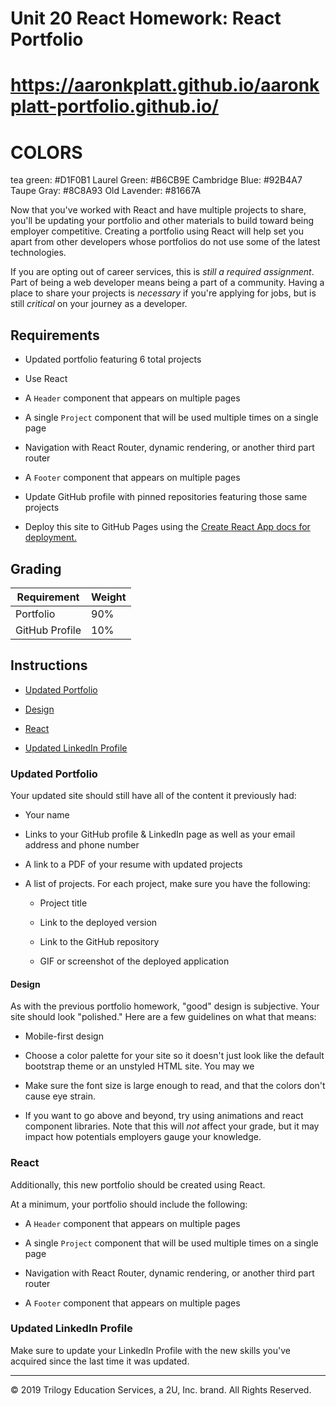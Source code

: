# Unit 20 React Homework: React Portfolio
# https://aaronkplatt.github.io/aaronkplatt-portfolio.github.io/

# COLORS 
tea green: #D1F0B1
Laurel Green: #B6CB9E
Cambridge Blue: #92B4A7
Taupe Gray: #8C8A93
Old Lavender: #81667A

Now that you've worked with React and have multiple projects to share, you'll be updating your portfolio and other materials to build toward being employer competitive. Creating a portfolio using React will help set you apart from other developers whose portfolios do not use some of the latest technologies.

If you are opting out of career services, this is *still a required assignment*. Part of being a web developer means being a part of a community. Having a place to share your projects is *necessary* if you're applying for jobs, but is still *critical* on your journey as a developer.

## Requirements

* Updated portfolio featuring 6 total projects

* Use React

* A `Header` component that appears on multiple pages

* A single `Project` component that will be used multiple times on a single page 

* Navigation with React Router, dynamic rendering, or another third part router

* A `Footer` component that appears on multiple pages

* Update GitHub profile with pinned repositories featuring those same projects

* Deploy this site to GitHub Pages using the [Create React App docs for deployment.](https://create-react-app.dev/docs/deployment/#github-pages)

## Grading

| Requirement    | Weight |
| -------------- | ------ |
| Portfolio      | 90%    |
| GitHub Profile | 10%    |


## Instructions

* [Updated Portfolio](#updated-portfolio)

* [Design](#design)

* [React](#react)

* [Updated LinkedIn Profile](#updated-linkedin-profile)

### Updated Portfolio

Your updated site should still have all of the content it previously had:

* Your name

* Links to your GitHub profile & LinkedIn page as well as your email address and phone number

* A link to a PDF of your resume with updated projects

* A list of projects. For each project, make sure you have the following:

  * Project title

  * Link to the deployed version

  * Link to the GitHub repository

  * GIF or screenshot of the deployed application


#### Design

As with the previous portfolio homework, "good" design is subjective. Your site should look
"polished." Here are a few guidelines on what that means:

* Mobile-first design

* Choose a color palette for your site so it doesn't just look like
the default bootstrap theme or an unstyled HTML site. You may we

* Make sure the font size is large enough to read, and that the colors don't cause eye strain.

* If you want to go above and beyond, try using animations and react component libraries. Note 
that this will _not_ affect your grade, but it may impact how potentials employers gauge your knowledge.

### React

Additionally, this new portfolio should be created using React.

At a minimum, your portfolio should include the following:

* A `Header` component that appears on multiple pages

* A single `Project` component that will be used multiple times on a single page 

* Navigation with React Router, dynamic rendering, or another third part router

* A `Footer` component that appears on multiple pages


### Updated LinkedIn Profile 

Make sure to update your LinkedIn Profile with the new skills you've acquired since the last time it was updated.

- - -
© 2019 Trilogy Education Services, a 2U, Inc. brand. All Rights Reserved.
